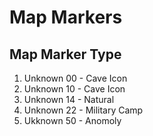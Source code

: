 # Map Markers

## Map Marker Type

1. Unknown 00 - Cave Icon
2. Unknown 10 - Cave Icon
3. Unknown 14 - Natural
4. Unknown 22 - Military Camp
5. Ukknown 50 - Anomoly
